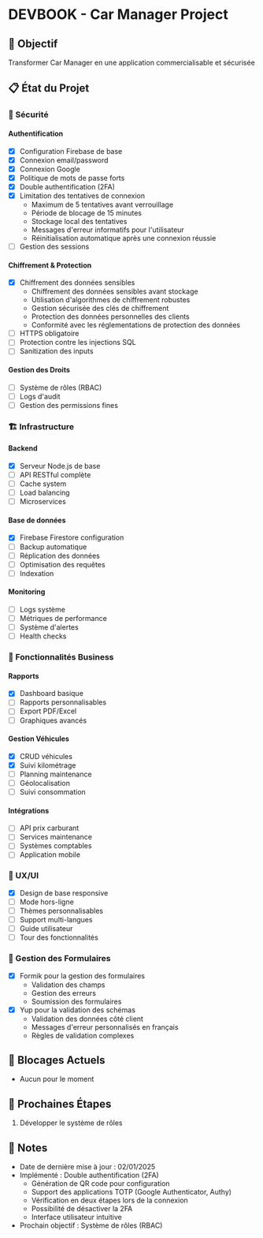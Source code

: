 # DEVBOOK - Car Manager Project

## 🎯 Objectif
Transformer Car Manager en une application commercialisable et sécurisée

## 📋 État du Projet

### 🔐 Sécurité

#### Authentification
- [x] Configuration Firebase de base
- [x] Connexion email/password
- [x] Connexion Google
- [x] Politique de mots de passe forts
- [x] Double authentification (2FA)
- [x] Limitation des tentatives de connexion
  - Maximum de 5 tentatives avant verrouillage
  - Période de blocage de 15 minutes
  - Stockage local des tentatives
  - Messages d'erreur informatifs pour l'utilisateur
  - Réinitialisation automatique après une connexion réussie
- [ ] Gestion des sessions

#### Chiffrement & Protection
- [x] Chiffrement des données sensibles
  - Chiffrement des données sensibles avant stockage
  - Utilisation d'algorithmes de chiffrement robustes
  - Gestion sécurisée des clés de chiffrement
  - Protection des données personnelles des clients
  - Conformité avec les réglementations de protection des données
- [ ] HTTPS obligatoire
- [ ] Protection contre les injections SQL
- [ ] Sanitization des inputs

#### Gestion des Droits
- [ ] Système de rôles (RBAC)
- [ ] Logs d'audit
- [ ] Gestion des permissions fines

### 🏗 Infrastructure

#### Backend
- [x] Serveur Node.js de base
- [ ] API RESTful complète
- [ ] Cache system
- [ ] Load balancing
- [ ] Microservices

#### Base de données
- [x] Firebase Firestore configuration
- [ ] Backup automatique
- [ ] Réplication des données
- [ ] Optimisation des requêtes
- [ ] Indexation

#### Monitoring
- [ ] Logs système
- [ ] Métriques de performance
- [ ] Système d'alertes
- [ ] Health checks

### 💼 Fonctionnalités Business

#### Rapports
- [x] Dashboard basique
- [ ] Rapports personnalisables
- [ ] Export PDF/Excel
- [ ] Graphiques avancés

#### Gestion Véhicules
- [x] CRUD véhicules
- [x] Suivi kilométrage
- [ ] Planning maintenance
- [ ] Géolocalisation
- [ ] Suivi consommation

#### Intégrations
- [ ] API prix carburant
- [ ] Services maintenance
- [ ] Systèmes comptables
- [ ] Application mobile

### 🎨 UX/UI
- [x] Design de base responsive
- [ ] Mode hors-ligne
- [ ] Thèmes personnalisables
- [ ] Support multi-langues
- [ ] Guide utilisateur
- [ ] Tour des fonctionnalités

### 📝 Gestion des Formulaires
- [x] Formik pour la gestion des formulaires
  - Validation des champs
  - Gestion des erreurs
  - Soumission des formulaires
- [x] Yup pour la validation des schémas
  - Validation des données côté client
  - Messages d'erreur personnalisés en français
  - Règles de validation complexes

## 🚧 Blocages Actuels
- Aucun pour le moment

## 📅 Prochaines Étapes
1. Développer le système de rôles

## 📝 Notes
- Date de dernière mise à jour : 02/01/2025
- Implémenté : Double authentification (2FA)
  - Génération de QR code pour configuration
  - Support des applications TOTP (Google Authenticator, Authy)
  - Vérification en deux étapes lors de la connexion
  - Possibilité de désactiver la 2FA
  - Interface utilisateur intuitive
- Prochain objectif : Système de rôles (RBAC)
